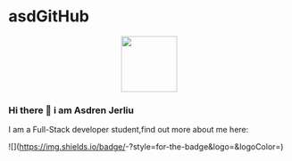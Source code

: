 # asdGitHub
 
<div id="header" align="center">
  <img src="https://media.giphy.com/media/M9gbBd9nbDrOTu1Mqx/giphy.gif" width="100"/>
</div>

### Hi there 👋 i am Asdren Jerliu

I am a Full-Stack developer student,find out more about me here:

![<Badge Name>](https://img.shields.io/badge/<Badge Text>-<Background Color>?style=for-the-badge&logo=<Icon Name>&logoColor=<Logo Color>)

